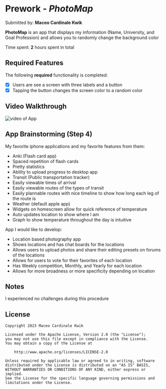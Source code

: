 # Prework - *PhotoMap*

Submitted by: **Maceo Cardinale Kwik**

**PhotoMap** is an app that displays my information (Name, University, and Goal Profession) and allows you to randomly change the background color

Time spent: **2** hours spent in total

## Required Features

The following **required** functionality is completed:

- [x] Users are see a screen with three labels and a button
- [x] Tapping the button changes the screen color to a random color
 
## Video Walkthrough

<img src="https://imgur.com/d0dKay9.gif" alt="video of App">

## App Brainstorming (Step 4)

My favorite iphone applications and my favorite features from them:

- Anki (Flash card app)
 - Spaced repetition of flash cards
 - Pretty statistics
 - Ability to upload progress to desktop app
- Transit (Public transportation tracker)
 - Easily viewable times of arrival
 - Easily viewable routes of the types of transit
 - Easily plannable routes with nice timeline to show how long each leg of the route is
- Weather (default apple app)
 - Widgets on homescreen allow for quick reference of temperature
 - Auto updates location to show where I am
 - Graph to show temperature throughout the day is intuitive

App I would like to develop:

- Location based photography app
 - Shows locations and has chat boards for the locations
 - Allows users to upload photos and share their editing presets on forums of the locations
 - Allows for users to vote for their favorites of each location
 - Has Weekly competition, Monthly, and Yearly for each location
 - Allows for more broadness or more specificity depending on location

## Notes

I experienced no challenges during this procedure

## License

    Copyright 2023 Maceo Cardinale Kwik

    Licensed under the Apache License, Version 2.0 (the "License");
    you may not use this file except in compliance with the License.
    You may obtain a copy of the License at

        http://www.apache.org/licenses/LICENSE-2.0

    Unless required by applicable law or agreed to in writing, software
    distributed under the License is distributed on an "AS IS" BASIS,
    WITHOUT WARRANTIES OR CONDITIONS OF ANY KIND, either express or implied.
    See the License for the specific language governing permissions and
    limitations under the License.

